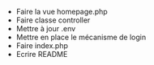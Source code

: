 - Faire la vue homepage.php
- Faire classe controller
- Mettre à jour .env
- Mettre en place le mécanisme de login
- Faire index.php
- Ecrire README